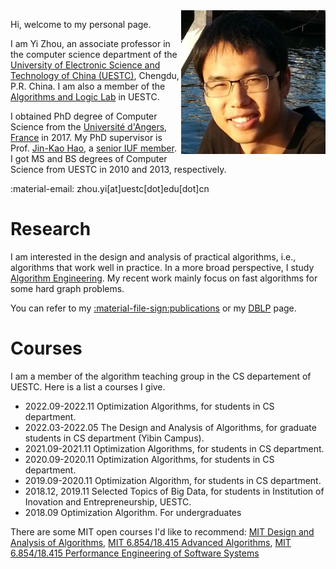 <img src="./myphoto.jpg" style="zoom:45%;" align="right"/>


Hi, welcome to my personal page. 

I am Yi Zhou, an associate professor in the computer science department of the [University of Electronic Science and Technology of China (UESTC)](https://www.uestc.edu.cn/), Chengdu, P.R. China. I am also a member of the [Algorithms and Logic Lab](https://tcsuestc.com/) in UESTC.

I obtained PhD degree of Computer Science from the [Universit&eacute; d'Angers, France](https://www.univ-angers.fr/fr/index.html) in 2017. My PhD supervisor is Prof.  [Jin-Kao Hao](https://leria-info.univ-angers.fr/~jinkao.hao/), a [senior IUF member](https://en.wikipedia.org/wiki/Institut_Universitaire_de_France). I got MS and BS degrees of Computer Science from UESTC in 2010 and 2013, respectively.

:material-email: zhou.yi[at]uestc[dot]edu[dot]cn

# Research 
I am interested in the design and analysis of practical algorithms, i.e., algorithms that work well in practice. In a more broad perspective, I study [Algorithm Engineering](aegroup/aegroup.md). My  recent work mainly focus on fast algorithms for some hard graph problems. 

You can refer to my [:material-file-sign:publications](research/publication.md) or my [DBLP](https://dblp.org/pid/01/1901-16.html) page.


# Courses
I am a member of the algorithm teaching group in the CS departement of UESTC.
Here is a list a courses I give. 

+ 2022.09-2022.11 Optimization Algorithms, for students in CS department.
+ 2022.03-2022.05 The Design and Analysis of Algorithms, for graduate students in CS department (Yibin Campus). 
+ 2021.09-2021.11 Optimization Algorithms, for students in CS department.
+ 2020.09-2020.11 Optimization Algorithms, for students in CS department.
+ 2019.09-2020.11 Optimization Algorithm, for students in CS department.
+ 2018.12, 2019.11 Selected Topics of Big Data, for students in Institution of Inovation and Entrepreneurship, UESTC.
+ 2018.09 Optimization Algorithm. For undergraduates

There are some MIT open courses I'd like to recommend:
[MIT Design and Analysis of Algorithms](https://ocw.mit.edu/courses/electrical-engineering-and-computer-science/6-046j-design-and-analysis-of-algorithms-spring-2015/index.htm), 
[MIT 6.854/18.415 Advanced Algorithms](http://people.csail.mit.edu/moitra/854.html),
[MIT 6.854/18.415 Performance Engineering of Software Systems](https://ocw.mit.edu/courses/electrical-engineering-and-computer-science/6-172-performance-engineering-of-software-systems-fall-2018/index.htm)
